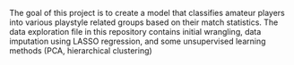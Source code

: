 The goal of this project is to create a model that classifies amateur players into various playstyle related groups based on their match statistics. The data exploration file in this repository contains initial wrangling, data imputation using LASSO regression, and some unsupervised learning methods (PCA, hierarchical clustering)
